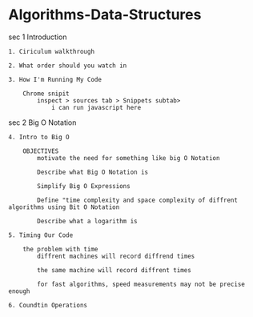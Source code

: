 # Algorithms-Data-Structures

sec 1 Introduction

    1. Ciriculum walkthrough

    2. What order should you watch in

    3. How I'm Running My Code

        Chrome snipit
            inspect > sources tab > Snippets subtab>
                i can run javascript here

sec 2 Big O Notation

    4. Intro to Big O

        OBJECTIVES
            motivate the need for something like big O Notation

            Describe what Big O Notation is

            Simplify Big O Expressions

            Define "time complexity and space complexity of diffrent algorithms using Bit O Notation

            Describe what a logarithm is

    5. Timing Our Code

        the problem with time
            diffrent machines will record diffrend times

            the same machine will record diffrent times

            for fast algorithms, speed measurements may not be precise enough

    6. Coundtin Operations 